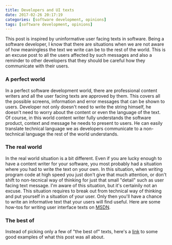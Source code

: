 ```yaml
---
title: Developers and UI texts
date: 2017-02-26 20:17:19
categories: [software development, opinions]
tags: [software development, opinions]
---
```

This post is inspired by uninformative user facing texts in software. Being a software developer, I know that there are situations when we are not aware of how meaningless the text we write can be to the rest of the world. This is an excuse post to all the users affected by such messages and also a reminder to other developers that they should be careful how they communicate with their users.
<!--more-->

### A perfect world
In a perfect software development world, there are professional content writers and all the user facing texts are approved by them. This covers all the possible screens, information and error messages that can be shown to users. Developer not only doesn't need to write the string himself, he doesn't need to worry about the content or even the language of the text. Of course, in this world content writer fully understands the software product, context and message he needs to present to users. He can easily translate technical language we as developers communicate to a non-technical language the rest of the world understands.

### The real world
In the real world situation is a bit different. Even if you are lucky enough to have a content writer for your software, you most probably had a situation where you had to write the text on your own. In this situation, when writing program code at high speed you just don't give that much attention, or don't shift to non-tecnical way of thinking for just that small "detail" such as user facing text message. I'm aware of this situation, but it's certainily not an excuse. This situation requires to break out from technical way of thinking and put yourself in a situation of your user. Only then you'll have a chance to write an informative text that your users will find useful. Here are some how-tos for writing user interface texts on [MSDN](https://msdn.microsoft.com/en-us/library/dn742478.aspx).

### The best of
Instead of picking only a few of "the best of" texts, here's a [link](https://www.google.hr/search?q=uninformative+error+messages&safe=off&espv=2&biw=1229&bih=588&source=lnms&tbm=isch&sa=X&ved=0ahUKEwiT5JmhyK7SAhWJ1RQKHVCICkkQ_AUIBigB) to some good examples of what this post was all about.